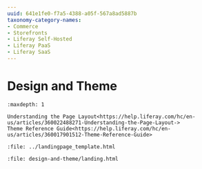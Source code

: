 ```yaml
---
uuid: 641e1fe0-f7a5-4388-a05f-567a8ad5887b
taxonomy-category-names:
- Commerce
- Storefronts
- Liferay Self-Hosted
- Liferay PaaS
- Liferay SaaS
---
```

# Design and Theme

```{toctree}
:maxdepth: 1

Understanding the Page Layout<https://help.liferay.com/hc/en-us/articles/360022488271-Understanding-the-Page-Layout->
Theme Reference Guide<https://help.liferay.com/hc/en-us/articles/360017901512-Theme-Reference-Guide>
```

```{raw} html
:file: ../landingpage_template.html
```

```{raw} html
:file: design-and-theme/landing.html
```
